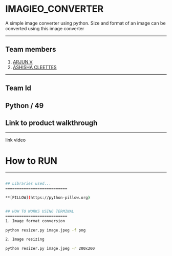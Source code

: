 # IMAGIEO_CONVERTER

A simple image converter using python. Size and format of an image can be converted using this image converter

-------------------------------------------
## Team members
1. [ARJUN V](https://github.com/arjunvaradiyill)
2. [ASHISHA CLEETTES](https://github.com/AshishaCleettes)

----------------------------

## Team Id
Python / 49
-----------------------------

## Link to product walkthrough
------------------------------
 link video
 
 # How to RUN
 -------------------
 ``` sh pip intall pillow

## Libraries used...
===========================

 **[PILLOW](https://python-pillow.org)


## HOW TO WORKS USING TERMINAL
 ===========================
1. Image format conversion

python resizer.py image.jpeg -f png 

2. Image resizing

python resizer.py image.jpeg -r 200x200 

